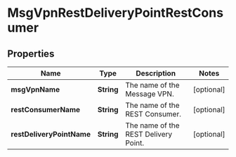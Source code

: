 
# MsgVpnRestDeliveryPointRestConsumer

## Properties
Name | Type | Description | Notes
------------ | ------------- | ------------- | -------------
**msgVpnName** | **String** | The name of the Message VPN. |  [optional]
**restConsumerName** | **String** | The name of the REST Consumer. |  [optional]
**restDeliveryPointName** | **String** | The name of the REST Delivery Point. |  [optional]



